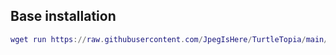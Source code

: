 


## Base installation
```lua
wget run https://raw.githubusercontent.com/JpegIsHere/TurtleTopia/main/Turtle/install.lua
```